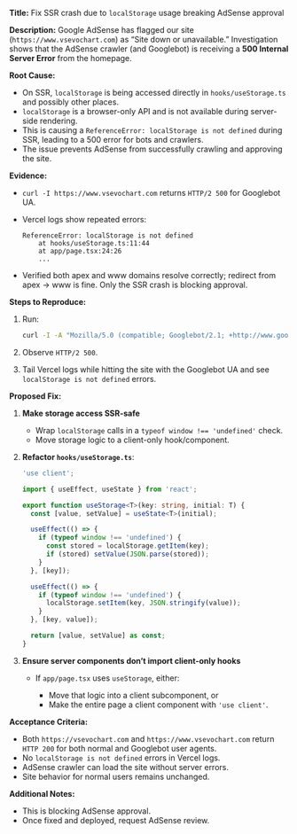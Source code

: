 **Title:** Fix SSR crash due to `localStorage` usage breaking AdSense approval

**Description:**
Google AdSense has flagged our site (`https://www.vsevochart.com`) as “Site down or unavailable.” Investigation shows that the AdSense crawler (and Googlebot) is receiving a **500 Internal Server Error** from the homepage.

**Root Cause:**

* On SSR, `localStorage` is being accessed directly in `hooks/useStorage.ts` and possibly other places.
* `localStorage` is a browser-only API and is not available during server-side rendering.
* This is causing a `ReferenceError: localStorage is not defined` during SSR, leading to a 500 error for bots and crawlers.
* The issue prevents AdSense from successfully crawling and approving the site.

**Evidence:**

* `curl -I https://www.vsevochart.com` returns `HTTP/2 500` for Googlebot UA.
* Vercel logs show repeated errors:

  ```
  ReferenceError: localStorage is not defined
      at hooks/useStorage.ts:11:44
      at app/page.tsx:24:26
      ...
  ```
* Verified both apex and www domains resolve correctly; redirect from apex → www is fine. Only the SSR crash is blocking approval.

**Steps to Reproduce:**

1. Run:

   ```bash
   curl -I -A "Mozilla/5.0 (compatible; Googlebot/2.1; +http://www.google.com/bot.html)" https://www.vsevochart.com/
   ```
2. Observe `HTTP/2 500`.
3. Tail Vercel logs while hitting the site with the Googlebot UA and see `localStorage is not defined` errors.

**Proposed Fix:**

1. **Make storage access SSR-safe**

   * Wrap `localStorage` calls in a `typeof window !== 'undefined'` check.
   * Move storage logic to a client-only hook/component.
2. **Refactor `hooks/useStorage.ts`**:

   ```ts
   'use client';

   import { useEffect, useState } from 'react';

   export function useStorage<T>(key: string, initial: T) {
     const [value, setValue] = useState<T>(initial);

     useEffect(() => {
       if (typeof window !== 'undefined') {
         const stored = localStorage.getItem(key);
         if (stored) setValue(JSON.parse(stored));
       }
     }, [key]);

     useEffect(() => {
       if (typeof window !== 'undefined') {
         localStorage.setItem(key, JSON.stringify(value));
       }
     }, [key, value]);

     return [value, setValue] as const;
   }
   ```
3. **Ensure server components don’t import client-only hooks**

   * If `app/page.tsx` uses `useStorage`, either:

     * Move that logic into a client subcomponent, or
     * Make the entire page a client component with `'use client'`.

**Acceptance Criteria:**

* Both `https://vsevochart.com` and `https://www.vsevochart.com` return `HTTP 200` for both normal and Googlebot user agents.
* No `localStorage is not defined` errors in Vercel logs.
* AdSense crawler can load the site without server errors.
* Site behavior for normal users remains unchanged.

**Additional Notes:**

* This is blocking AdSense approval.
* Once fixed and deployed, request AdSense review.

